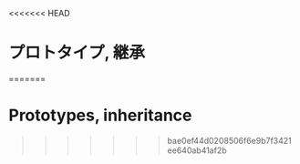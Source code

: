 <<<<<<< HEAD
# プロトタイプ, 継承
=======
# Prototypes, inheritance
>>>>>>> bae0ef44d0208506f6e9b7f3421ee640ab41af2b
